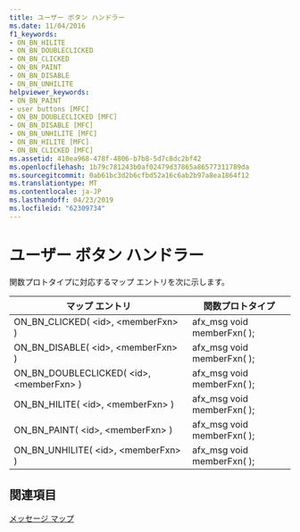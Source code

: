 ```yaml
---
title: ユーザー ボタン ハンドラー
ms.date: 11/04/2016
f1_keywords:
- ON_BN_HILITE
- ON_BN_DOUBLECLICKED
- ON_BN_CLICKED
- ON_BN_PAINT
- ON_BN_DISABLE
- ON_BN_UNHILITE
helpviewer_keywords:
- ON_BN_PAINT
- user buttons [MFC]
- ON_BN_DOUBLECLICKED [MFC]
- ON_BN_DISABLE [MFC]
- ON_BN_UNHILITE [MFC]
- ON_BN_HILITE [MFC]
- ON_BN_CLICKED [MFC]
ms.assetid: 410ea968-478f-4806-b7b8-5d7c8dc2bf42
ms.openlocfilehash: 1b79c781243b0af02479d37865a86577311789da
ms.sourcegitcommit: 0ab61bc3d2b6cfbd52a16c6ab2b97a8ea1864f12
ms.translationtype: MT
ms.contentlocale: ja-JP
ms.lasthandoff: 04/23/2019
ms.locfileid: "62309734"
---
```

# <a name="user-button-handlers"></a>ユーザー ボタン ハンドラー

関数プロトタイプに対応するマップ エントリを次に示します。

|マップ エントリ|関数プロトタイプ|
|---------------|------------------------|
|ON_BN_CLICKED( \<id>, \<memberFxn> )|afx_msg void memberFxn( );|
|ON_BN_DISABLE( \<id>, \<memberFxn> )|afx_msg void memberFxn( );|
|ON_BN_DOUBLECLICKED( \<id>, \<memberFxn> )|afx_msg void memberFxn( );|
|ON_BN_HILITE( \<id>, \<memberFxn> )|afx_msg void memberFxn( );|
|ON_BN_PAINT( \<id>, \<memberFxn> )|afx_msg void memberFxn( );|
|ON_BN_UNHILITE( \<id>, \<memberFxn> )|afx_msg void memberFxn( );|

## <a name="see-also"></a>関連項目

[メッセージ マップ](../../mfc/reference/message-maps-mfc.md)
